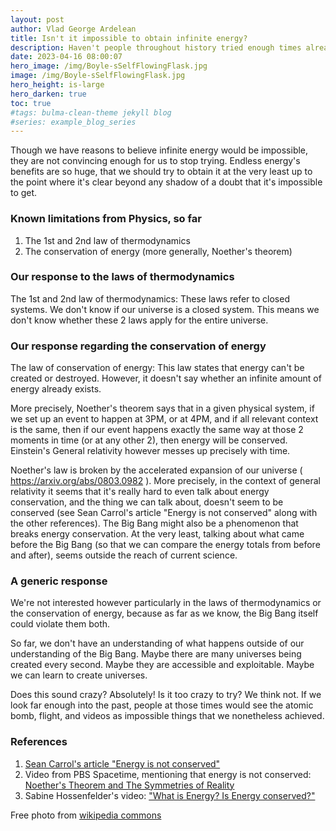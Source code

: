 ```yaml
---
layout: post
author: Vlad George Ardelean
title: Isn't it impossible to obtain infinite energy?
description: Haven't people throughout history tried enough times already for us to know it's not possible?
date: 2023-04-16 08:00:07
hero_image: /img/Boyle-sSelfFlowingFlask.jpg
image: /img/Boyle-sSelfFlowingFlask.jpg
hero_height: is-large
hero_darken: true
toc: true
#tags: bulma-clean-theme jekyll blog
#series: example_blog_series
---
```

Though we have reasons to believe infinite energy would be impossible, they are
not convincing enough for us to stop trying. Endless energy's benefits are so huge, that
we should try to obtain it at the very least up to the point where it's clear beyond any
shadow of a doubt that it's impossible to get.

### Known limitations from Physics, so far

1. The 1st and 2nd law of thermodynamics
2. The conservation of energy (more generally, Noether's theorem)

 
### Our response to the laws of thermodynamics

The 1st and 2nd law of thermodynamics: These laws refer to closed systems. 
We don't know if our universe is a closed system. 
This means we don't know whether these 2 laws apply for the entire universe.

### Our response regarding the conservation of energy
The law of conservation of energy: This law states that energy can't be created or destroyed. 
However, it doesn't say whether an infinite amount of energy already exists. 

More precisely, Noether's theorem says that in a given physical system, if we set up an event to happen
at 3PM, or at 4PM, and if all relevant context is the same, then if our event happens exactly the same
way at those 2 moments in time (or at any other 2), then energy will be conserved.
Einstein's General relativity however messes up precisely with time. 

Noether's law is broken by the accelerated expansion of our universe ( https://arxiv.org/abs/0803.0982 ). 
More precisely, in the context of general relativity it seems that it's really hard to even talk about 
energy conservation, and the thing we can talk about, doesn't seem to be conserved 
(see Sean Carrol's article "Energy is not conserved" along with the other references). 
The Big Bang might also be a phenomenon that breaks energy conservation. 
At the very least, talking about what came before the Big Bang 
(so that we can compare the energy totals from before and after), seems outside the reach of current science.

### A generic response
We're not interested however particularly in the laws of thermodynamics or the conservation of energy, because
as far as we know, the Big Bang itself could violate them both.

So far, we don't have an understanding of what happens outside of our understanding of the Big Bang. Maybe there
are many universes being created every second. Maybe they are accessible and exploitable. Maybe we can learn to
create universes.

Does this sound crazy? Absolutely! Is it too crazy to try? We think not. If we look far enough into the past,
people at those times would see the atomic bomb, flight, and videos as impossible things that we
nonetheless achieved.


### References
1. [Sean Carrol's article "Energy is not conserved"](https://www.preposterousuniverse.com/blog/2010/02/22/energy-is-not-conserved/)
2. Video from PBS Spacetime, mentioning that energy is not conserved: [Noether's Theorem and The Symmetries of Reality](https://www.youtube.com/watch?v=04ERSb06dOg&t=300s)
3. Sabine Hossenfelder's video: ["What is Energy? Is Energy conserved?"](https://youtu.be/ZYM6HMLgIKA?t=400s)

Free photo from <a href="https://commons.wikimedia.org/wiki/File:Boyle%27sSelfFlowingFlask.png">wikipedia commons</a>


